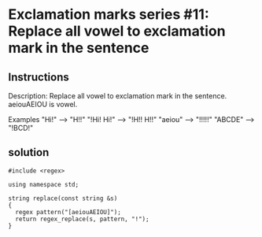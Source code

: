 # Exclamation marks series #11: Replace all vowel to exclamation mark in the sentence

## Instructions

Description:
Replace all vowel to exclamation mark in the sentence. aeiouAEIOU is vowel.

Examples
"Hi!" --> "H!!"
"!Hi! Hi!" --> "!H!! H!!"
"aeiou" --> "!!!!!"
"ABCDE" --> "!BCD!"

## solution

```
#include <regex>

using namespace std;

string replace(const string &s)
{
  regex pattern("[aeiouAEIOU]");
  return regex_replace(s, pattern, "!");
}
```
